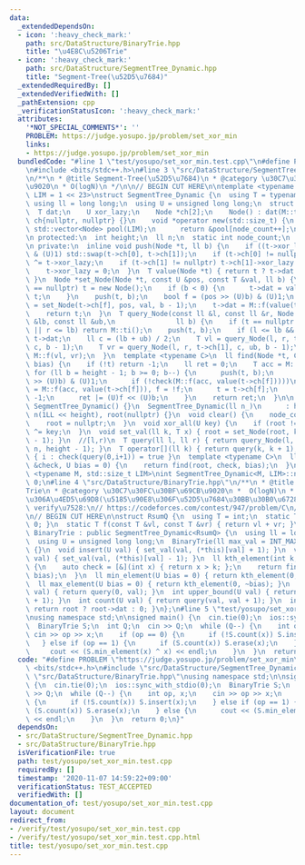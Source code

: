 ```yaml
---
data:
  _extendedDependsOn:
  - icon: ':heavy_check_mark:'
    path: src/DataStructure/BinaryTrie.hpp
    title: "\u4E8C\u5206Trie"
  - icon: ':heavy_check_mark:'
    path: src/DataStructure/SegmentTree_Dynamic.hpp
    title: "Segment-Tree(\u52D5\u7684)"
  _extendedRequiredBy: []
  _extendedVerifiedWith: []
  _pathExtension: cpp
  _verificationStatusIcon: ':heavy_check_mark:'
  attributes:
    '*NOT_SPECIAL_COMMENTS*': ''
    PROBLEM: https://judge.yosupo.jp/problem/set_xor_min
    links:
    - https://judge.yosupo.jp/problem/set_xor_min
  bundledCode: "#line 1 \"test/yosupo/set_xor_min.test.cpp\"\n#define PROBLEM \"https://judge.yosupo.jp/problem/set_xor_min\"\
    \n#include <bits/stdc++.h>\n#line 3 \"src/DataStructure/SegmentTree_Dynamic.hpp\"\
    \n/**\n * @title Segment-Tree(\u52D5\u7684)\n * @category \u30C7\u30FC\u30BF\u69CB\
    \u9020\n * O(logN)\n */\n\n// BEGIN CUT HERE\n\ntemplate <typename M, std::size_t\
    \ LIM = 1 << 23>\nstruct SegmentTree_Dynamic {\n  using T = typename M::T;\n \
    \ using ll = long long;\n  using U = unsigned long long;\n  struct Node {\n  \
    \  T dat;\n    U xor_lazy;\n    Node *ch[2];\n    Node() : dat(M::ti()), xor_lazy(0),\
    \ ch{nullptr, nullptr} {}\n    void *operator new(std::size_t) {\n      static\
    \ std::vector<Node> pool(LIM);\n      return &pool[node_count++];\n    }\n  };\n\
    \n protected:\n  int height;\n  ll n;\n  static int node_count;\n  Node *root;\n\
    \n private:\n  inline void push(Node *t, ll b) {\n    if ((t->xor_lazy >> (U)b)\
    \ & (U)1) std::swap(t->ch[0], t->ch[1]);\n    if (t->ch[0] != nullptr) t->ch[0]->xor_lazy\
    \ ^= t->xor_lazy;\n    if (t->ch[1] != nullptr) t->ch[1]->xor_lazy ^= t->xor_lazy;\n\
    \    t->xor_lazy = 0;\n  }\n  T value(Node *t) { return t ? t->dat : M::ti();\
    \ }\n  Node *set_Node(Node *t, const U &pos, const T &val, ll b) {\n    if (t\
    \ == nullptr) t = new Node();\n    if (b < 0) {\n      t->dat = val;\n      return\
    \ t;\n    }\n    push(t, b);\n    bool f = (pos >> (U)b) & (U)1;\n    t->ch[f]\
    \ = set_Node(t->ch[f], pos, val, b - 1);\n    t->dat = M::f(value(t->ch[0]), value(t->ch[1]));\n\
    \    return t;\n  }\n  T query_Node(const ll &l, const ll &r, Node *t, const ll\
    \ &lb, const ll &ub,\n               ll b) {\n    if (t == nullptr || ub <= l\
    \ || r <= lb) return M::ti();\n    push(t, b);\n    if (l <= lb && ub <= r) return\
    \ t->dat;\n    ll c = (lb + ub) / 2;\n    T vl = query_Node(l, r, t->ch[0], lb,\
    \ c, b - 1);\n    T vr = query_Node(l, r, t->ch[1], c, ub, b - 1);\n    return\
    \ M::f(vl, vr);\n  }\n  template <typename C>\n  ll find(Node *t, C &check, U\
    \ bias) {\n    if (!t) return -1;\n    ll ret = 0;\n    T acc = M::ti();\n   \
    \ for (ll b = height - 1; b >= 0; b--) {\n      push(t, b);\n      bool f = (bias\
    \ >> (U)b) & (U)1;\n      if (!check(M::f(acc, value(t->ch[f]))))\n        acc\
    \ = M::f(acc, value(t->ch[f])), f = !f;\n      t = t->ch[f];\n      if (!t) return\
    \ -1;\n      ret |= (U)f << (U)b;\n    }\n    return ret;\n  }\n\n public:\n \
    \ SegmentTree_Dynamic() {}\n  SegmentTree_Dynamic(ll n_)\n      : height(ceil(log2(n_))),\
    \ n(1LL << height), root(nullptr) {}\n  void clear() {\n    node_count = 0;\n\
    \    root = nullptr;\n  }\n  void xor_all(U key) {\n    if (root != nullptr) root->xor_lazy\
    \ ^= key;\n  }\n  void set_val(ll k, T x) { root = set_Node(root, k, x, height\
    \ - 1); }\n  //[l,r)\n  T query(ll l, ll r) { return query_Node(l, r, root, 0,\
    \ n, height - 1); }\n  T operator[](ll k) { return query(k, k + 1); }\n  // min\
    \ { i : check(query(0,i+1)) = true }\n  template <typename C>\n  ll find_first(C\
    \ &check, U bias = 0) {\n    return find(root, check, bias);\n  }\n};\ntemplate\
    \ <typename M, std::size_t LIM>\nint SegmentTree_Dynamic<M, LIM>::node_count =\
    \ 0;\n#line 4 \"src/DataStructure/BinaryTrie.hpp\"\n/**\n * @title \u4E8C\u5206\
    Trie\n * @category \u30C7\u30FC\u30BF\u69CB\u9020\n *  O(logN)\n *  multiset\u7684\
    \u306A\u4ED5\u69D8(\u5185\u90E8\u306F\u52D5\u7684\u30BB\u30B0\u6728)\n */\n//\
    \ verify\u7528:\n// https://codeforces.com/contest/947/problem/C\n// https://codeforces.com/contest/966/problem/C\n\
    \n// BEGIN CUT HERE\n\nstruct RsumQ {\n  using T = int;\n  static T ti() { return\
    \ 0; }\n  static T f(const T &vl, const T &vr) { return vl + vr; }\n};\nstruct\
    \ BinaryTrie : public SegmentTree_Dynamic<RsumQ> {\n  using ll = long long;\n\
    \  using U = unsigned long long;\n  BinaryTrie(ll max_val = INT_MAX) : SegmentTree_Dynamic<RsumQ>(max_val)\
    \ {}\n  void insert(U val) { set_val(val, (*this)[val] + 1); }\n  void erase(U\
    \ val) { set_val(val, (*this)[val] - 1); }\n  ll kth_element(int k, U bias = 0)\
    \ {\n    auto check = [&](int x) { return x > k; };\n    return find_first(check,\
    \ bias);\n  }\n  ll min_element(U bias = 0) { return kth_element(0, bias); }\n\
    \  ll max_element(U bias = 0) { return kth_element(0, ~bias); }\n  int lower_bound(U\
    \ val) { return query(0, val); }\n  int upper_bound(U val) { return query(0, val\
    \ + 1); }\n  int count(U val) { return query(val, val + 1); }\n  int size() {\
    \ return root ? root->dat : 0; }\n};\n#line 5 \"test/yosupo/set_xor_min.test.cpp\"\
    \nusing namespace std;\n\nsigned main() {\n  cin.tie(0);\n  ios::sync_with_stdio(0);\n\
    \  BinaryTrie S;\n  int Q;\n  cin >> Q;\n  while (Q--) {\n    int op, x;\n   \
    \ cin >> op >> x;\n    if (op == 0) {\n      if (!S.count(x)) S.insert(x);\n \
    \   } else if (op == 1) {\n      if (S.count(x)) S.erase(x);\n    } else {\n \
    \     cout << (S.min_element(x) ^ x) << endl;\n    }\n  }\n  return 0;\n}\n"
  code: "#define PROBLEM \"https://judge.yosupo.jp/problem/set_xor_min\"\n#include\
    \ <bits/stdc++.h>\n#include \"src/DataStructure/SegmentTree_Dynamic.hpp\"\n#include\
    \ \"src/DataStructure/BinaryTrie.hpp\"\nusing namespace std;\n\nsigned main()\
    \ {\n  cin.tie(0);\n  ios::sync_with_stdio(0);\n  BinaryTrie S;\n  int Q;\n  cin\
    \ >> Q;\n  while (Q--) {\n    int op, x;\n    cin >> op >> x;\n    if (op == 0)\
    \ {\n      if (!S.count(x)) S.insert(x);\n    } else if (op == 1) {\n      if\
    \ (S.count(x)) S.erase(x);\n    } else {\n      cout << (S.min_element(x) ^ x)\
    \ << endl;\n    }\n  }\n  return 0;\n}"
  dependsOn:
  - src/DataStructure/SegmentTree_Dynamic.hpp
  - src/DataStructure/BinaryTrie.hpp
  isVerificationFile: true
  path: test/yosupo/set_xor_min.test.cpp
  requiredBy: []
  timestamp: '2020-11-07 14:59:22+09:00'
  verificationStatus: TEST_ACCEPTED
  verifiedWith: []
documentation_of: test/yosupo/set_xor_min.test.cpp
layout: document
redirect_from:
- /verify/test/yosupo/set_xor_min.test.cpp
- /verify/test/yosupo/set_xor_min.test.cpp.html
title: test/yosupo/set_xor_min.test.cpp
---
```

